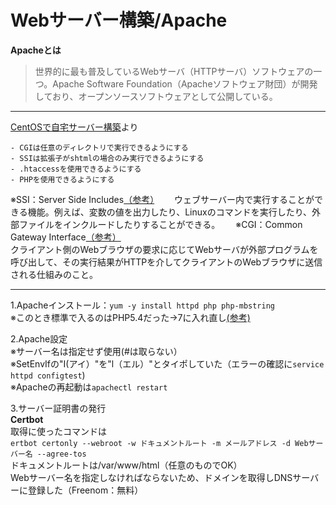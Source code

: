 # Webサーバー構築/Apache
**Apacheとは**  
> 世界的に最も普及しているWebサーバ（HTTPサーバ）ソフトウェアの一つ。Apache Software Foundation（Apacheソフトウェア財団）が開発しており、オープンソースソフトウェアとして公開している。

***

[CentOSで自宅サーバー構築](https://centossrv.com/apache.shtml)より  
``` 
- CGIは任意のディレクトリで実行できるようにする  
- SSIは拡張子がshtmlの場合のみ実行できるようにする  
- .htaccessを使用できるようにする  
- PHPを使用できるようにする  
```
※SSI：Server Side Includes[（参考）](https://designsupply-web.com/media/knowledgeside/3370/)　　
ウェブサーバー内で実行することができる機能。例えば、変数の値を出力したり、Linuxのコマンドを実行したり、外部ファイルをインクルードしたりすることができる。　　
※CGI：Common Gateway Interface[（参考）](infraexpert.com/study/tcpip16.5.html)  
クライアント側のWebブラウザの要求に応じてWebサーバが外部プログラムを呼び出して、その実行結果がHTTPを介してクライアントのWebブラウザに送信される仕組みのこと。  
  
***

1.Apacheインストール：`yum -y install httpd php php-mbstring`  
※このとき標準で入るのはPHP5.4だった→7に入れ直し[(参考)](https://www.rem-system.com/centos-httpd-php73/)  
  
2.Apache設定  
※サーバー名は指定せず使用(#は取らない）  
※SetEnvIfの"I(アイ）"を"l（エル）"とタイポしていた（エラーの確認に`service httpd configtest`)   
※Apacheの再起動は`apachectl restart`  

3.サーバー証明書の発行  
**Certbot**  
取得に使ったコマンドは  
``` ertbot certonly --webroot -w ドキュメントルート -m メールアドレス -d Webサーバー名 --agree-tos ```  
ドキュメントルートは/var/www/html（任意のものでOK）  
Webサーバー名を指定しなければならないため、ドメインを取得しDNSサーバーに登録した（Freenom：無料）  
